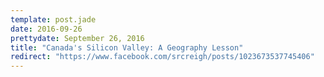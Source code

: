 ```yaml
---
template: post.jade
date: 2016-09-26
prettydate: September 26, 2016
title: "Canada's Silicon Valley: A Geography Lesson"
redirect: "https://www.facebook.com/srcreigh/posts/1023673537745406"
---
```


